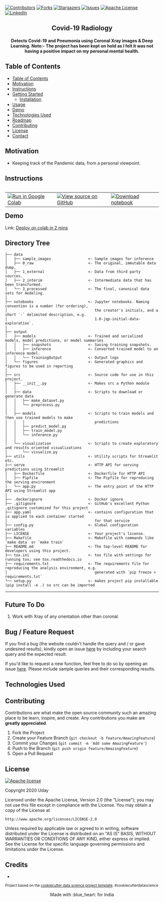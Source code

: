 [![Contributors][contributors-shield]][contributors-url] 
[![Forks][forks-shield]][forks-url]
[![Stargazers][stars-shield]][stars-url]
[![Issues][issues-shield]][issues-url]
[![Apache License][license-shield]][license-url]
[![LinkedIn][linkedin-shield]][linkedin-url]


  <h2 align="center">Covid-19 Radiology</h>

  <h4 align="center">
  <p align="center">
    Detects Covid-19 and Pneumonia using Coronal Xray images & Deep Learning.
      Note:- The project has been kept on hold as I felt it was not having a positive impact on my personal mental health.
    </h4>
  </p>
</p>

<!-- TABLE OF CONTENTS -->
## Table of Contents

- [Table of Contents](#table-of-contents)
- [Motivation](#motivation)
- [Instructions](#instructions)
- [Getting Started](#getting-started)
  - [Installation](#installation)
- [Usage](#usage)
- [Demo](#demo)
- [Technologies Used](#technologies-used)
- [Roadmap](#roadmap)
- [Contributing](#contributing)
- [License](#license)
- [Contact](#contact)


## Motivation
- Keeping track of the Pandemic data, from a personal viewpoint.

## Instructions
<table class="tfo-notebook-buttons" align="left">
  <td>
    <a target="_blank" href="https://colab.research.google.com/drive/1dNvFgDjxiu_Ziu_oVn63uYgrc-OJ9uvE"><img src="https://www.tensorflow.org/images/colab_logo_32px.png" />Run in Google Colab</a>
  </td>
  <td>
    <a target="_blank" href="https://github.com/udaylunawat/Covid-19-Radiology"><img src="https://www.tensorflow.org/images/GitHub-Mark-32px.png" />View source on GitHub</a>
  </td>
  <td>
    <a href="https://raw.githubusercontent.com/udaylunawat/Covid-19-Radiology/master/notebooks/COVID_19.ipynb"><img src="https://www.tensorflow.org/images/download_logo_32px.png" />Download notebook</a>
  </td>
</table>

<br></br>
## Demo
Link: [Deploy on colab in 2 mins](https://colab.research.google.com/drive/1dNvFgDjxiu_Ziu_oVn63uYgrc-OJ9uvE)


<!-- ## Run
> Step 1
### Linux / Mac OS users
### Windows Users
> Step 2

## Deployement on Google Cloud Platform
## Technical Aspect
## Motivation
## Overview
## Installation -->

Directory Tree
------------

    ├── data
    │   ├── sample_images                 <- Sample images for inference
    │   ├── 0_raw                         <- The original, immutable data dump.
    │   ├── 1_external                    <- Data from third party sources.
    │   ├── 2_interim                     <- Intermediate data that has been transformed.
    │   └── 3_processed                   <- The final, canonical data sets for modeling.
    │
    ├── notebooks                         <- Jupyter notebooks. Naming convention is a number (for ordering),
    │                                        the creator's initials, and a short `-` delimited description, e.g.
    │                         `              1.0-jqp-initial-data-exploration`.
    │
    ├── output
    │   ├── models                        <- Trained and serialized models, model predictions, or model summaries
    │   │   ├── snapshots                 <- Saving training snapshots.
    │   │   ├── inference                 <- Converted trained model to an inference model.
    │   │   └── TrainingOutput            <- Output logs
    │   └── figures                       <- Generated graphics and figures to be used in reporting
    │
    ├── src                               <- Source code for use in this project.
    │   ├── __init__.py                   <- Makes src a Python module
    │   │
    │   ├── data                          <- Scripts to download or generate data
    │   │   ├── make_dataset.py
    │   │   └── preprocess.py    
    │   │
    │   ├── models                        <- Scripts to train models and then use trained models to make
    │   │   │                                predictions
    │   │   ├── predict_model.py
    │   │   ├── train_model.py
    │   │   └── inference.py
    │   │
    │   └── visualization                 <- Scripts to create exploratory and results oriented visualizations
    │       └── visualize.py
    ├── utils                             <- Utility scripts for Streamlit etc.
    ├── serve                             <- HTTP API for serving predictions using Streamlit
    │   ├── Dockerfile                    <- Dockerfile for HTTP API
    │   ├── Pipfile                       <- The Pipfile for reproducing the serving environment
    │   └── app.py                        <- The entry point of the HTTP API using Streamlit app
    │
    ├── .dockerignore                     <- Docker ignore
    ├── .gitignore                        <- GitHub's excellent Python .gitignore customized for this project
    ├── app.yaml                          <- contains configuration that is applied to each container started
    │                                        for that service
    ├── config.py                         <- Global configuration variables
    ├── LICENSE                           <- Your project's license.
    ├── Makefile                          <- Makefile with commands like `make data` or `make train`
    ├── README.md                         <- The top-level README for developers using this project.
    ├── tox.ini                           <- tox file with settings for running tox; see tox.readthedocs.io
    ├── requirements.txt                  <- The requirements file for reproducing the analysis environment, e.g.
    │                                        generated with `pip freeze > requirements.txt`
    └── setup.py                          <- makes project pip installable (pip install -e .) so src can be imported


--------
## Future To Do
1. Work with Xray of any orientation other than coronal.

## Bug / Feature Request
If you find a bug (the website couldn't handle the query and / or gave undesired results), kindly open an issue [here](https://github.com/prasanna) by including your search query and the expected result.

If you'd like to request a new function, feel free to do so by opening an issue [here](https://github.com/). Please include sample queries and their corresponding results.


## Technologies Used

<!-- CONTRIBUTING -->
## Contributing

Contributions are what make the open source community such an amazing place to be learn, inspire, and create. Any contributions you make are **greatly appreciated**.

1. Fork the Project
2. Create your Feature Branch (`git checkout -b feature/AmazingFeature`)
3. Commit your Changes (`git commit -m 'Add some AmazingFeature'`)
4. Push to the Branch (`git push origin feature/AmazingFeature`)
5. Open a Pull Request


## License
[![Apache license](https://img.shields.io/badge/license-apache-blue?style=for-the-badge&logo=appveyor)](http://www.apache.org/licenses/LICENSE-2.0e)

Copyright 2020 Uday

Licensed under the Apache License, Version 2.0 (the "License");
you may not use this file except in compliance with the License.
You may obtain a copy of the License at

    http://www.apache.org/licenses/LICENSE-2.0

Unless required by applicable law or agreed to in writing, software
distributed under the License is distributed on an "AS IS" BASIS,
WITHOUT WARRANTIES OR CONDITIONS OF ANY KIND, either express or implied.
See the License for the specific language governing permissions and
limitations under the License.

## Credits
- 

<p><small>Project based on the <a target="_blank" href="https://drivendata.github.io/cookiecutter-data-science/">cookiecutter data science project template</a>. #cookiecutterdatascience</small></p>

<p align="center"> Made with :blue_heart: for India

[contributors-shield]: https://img.shields.io/github/contributors/udaylunawat/Automatic-License-Plate-Recognition.svg?style=flat-square
[contributors-url]: https://github.com/udaylunawat/Automatic-License-Plate-Recognition/graphs/contributors

[forks-shield]: https://img.shields.io/github/forks/udaylunawat/Automatic-License-Plate-Recognition.svg?style=flat-square
[forks-url]: https://github.com/udaylunawat/Automatic-License-Plate-Recognition/network/members

[stars-shield]: https://img.shields.io/github/stars/udaylunawat/Automatic-License-Plate-Recognition.svg?style=flat-square
[stars-url]: https://github.com/udaylunawat/Automatic-License-Plate-Recognition/stargazers

[issues-shield]: https://img.shields.io/github/issues/udaylunawat/Automatic-License-Plate-Recognition.svg?style=flat-square
[issues-url]: https://github.com/udaylunawat/Automatic-License-Plate-Recognition/issues

[license-shield]: https://img.shields.io/github/license/udaylunawat/Automatic-License-Plate-Recognition.svg?style=flat-square
[license-url]: https://github.com/udaylunawat/Automatic-License-Plate-Recognition/blob/master/LICENSE

[linkedin-shield]: https://img.shields.io/badge/-LinkedIn-black.svg?style=flat-square&logo=linkedin&colorB=555
[linkedin-url]: https://linkedin.com/in/uday-lunawat
